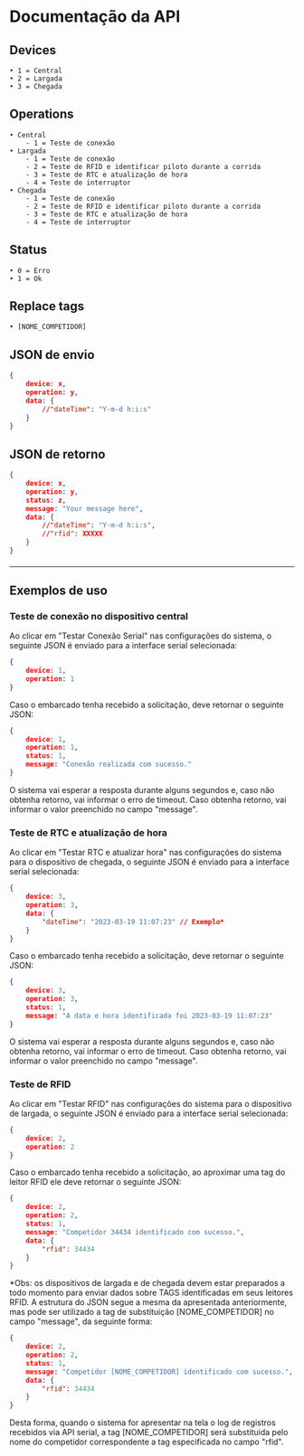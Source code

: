 # Documentação da API

## Devices
    • 1 = Central
    • 2 = Largada
    • 3 = Chegada

## Operations
    • Central
        - 1 = Teste de conexão
    • Largada
        - 1 = Teste de conexão
        - 2 = Teste de RFID e identificar piloto durante a corrida
        - 3 = Teste de RTC e atualização de hora
        - 4 = Teste de interruptor
    • Chegada
        - 1 = Teste de conexão
        - 2 = Teste de RFID e identificar piloto durante a corrida
        - 3 = Teste de RTC e atualização de hora
        - 4 = Teste de interruptor

## Status
    • 0 = Erro
    • 1 = Ok

## Replace tags
    • [NOME_COMPETIDOR]

## JSON de envio
```json
{
    device: x,
    operation: y,
    data: {
        //"dateTime": "Y-m-d h:i:s"
    }
}
```

## JSON de retorno
```json
{
    device: x,
    operation: y,
    status: z,
    message: "Your message here",
    data: {
		//"dateTime": "Y-m-d h:i:s",
        //"rfid": XXXXX
    }
}
```

####
---

## Exemplos de uso

### Teste de conexão no dispositivo central

Ao clicar em "Testar Conexão Serial" nas configurações do sistema, o seguinte JSON é enviado para a interface serial selecionada:
```json
{
    device: 1,
    operation: 1
}
```

Caso o embarcado tenha recebido a solicitação, deve retornar o seguinte JSON:
```json
{
    device: 1,
    operation: 1,
    status: 1,
    message: "Conexão realizada com sucesso."
}
```

O sistema vai esperar a resposta durante alguns segundos e, caso não obtenha retorno, vai informar o erro de timeout. Caso obtenha retorno, vai informar o valor preenchido no campo "message".

### Teste de RTC e atualização de hora

Ao clicar em "Testar RTC e atualizar hora" nas configurações do sistema para o dispositivo de chegada, o seguinte JSON é enviado para a interface serial selecionada:
```json
{
    device: 3,
    operation: 3,
    data: {
        "dateTime": "2023-03-19 11:07:23" // Exemplo*
    }
}
```

Caso o embarcado tenha recebido a solicitação, deve retornar o seguinte JSON:
```json
{
    device: 3,
    operation: 3,
    status: 1,
    message: "A data e hora identificada foi 2023-03-19 11:07:23"
}
```

O sistema vai esperar a resposta durante alguns segundos e, caso não obtenha retorno, vai informar o erro de timeout. Caso obtenha retorno, vai informar o valor preenchido no campo "message".

### Teste de RFID

Ao clicar em "Testar RFID" nas configurações do sistema para o dispositivo de largada, o seguinte JSON é enviado para a interface serial selecionada:
```json
{
    device: 2,
    operation: 2
}
```

Caso o embarcado tenha recebido a solicitação, ao aproximar uma tag do leitor RFID ele deve retornar o seguinte JSON:
```json
{
    device: 2,
    operation: 2,
    status: 1,
    message: "Competidor 34434 identificado com sucesso.",
    data: {
        "rfid": 34434
    }
}
```

*Obs: os dispositivos de largada e de chegada devem estar preparados a todo momento para enviar dados sobre TAGS identificadas em seus leitores RFID. A estrutura do JSON segue a mesma da apresentada anteriormente, mas pode ser utilizado a tag de substituição [NOME_COMPETIDOR] no campo "message", da seguinte forma:

```json
{
    device: 2,
    operation: 2,
    status: 1,
    message: "Competidor [NOME_COMPETIDOR] identificado com sucesso.",
    data: {
        "rfid": 34434
    }
}
```

Desta forma, quando o sistema for apresentar na tela o log de registros recebidos via API serial, a tag [NOME_COMPETIDOR] será substituida pelo nome do competidor correspondente a tag especificada no campo "rfid".
